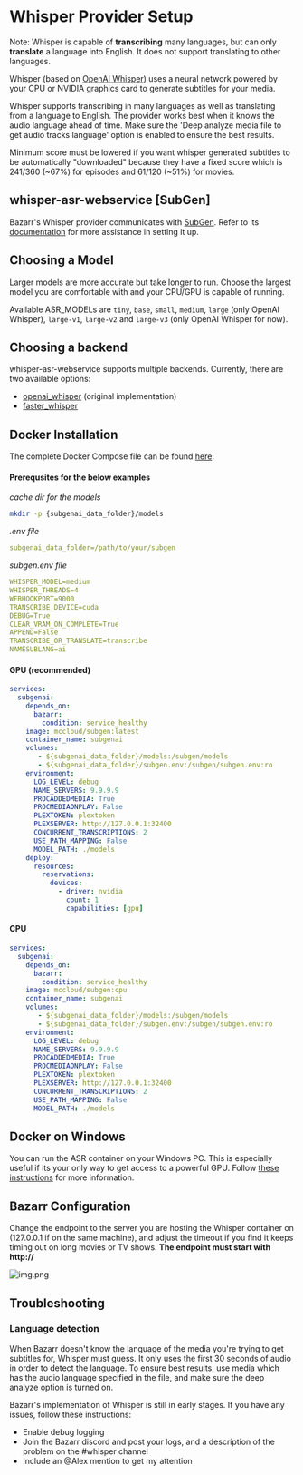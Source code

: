 # Whisper Provider Setup

Note: Whisper is capable of **transcribing** many languages, but can only **translate** a language into English. It does not support translating to other languages.

Whisper (based on [OpenAI Whisper](https://github.com/openai/whisper)) uses a neural network powered by your CPU or NVIDIA graphics card to generate subtitles for your media.

Whisper supports transcribing in many languages as well as translating from a language to English. The provider works best when it knows the audio language ahead of time. Make sure the 'Deep analyze media file to get audio tracks language' option is enabled to ensure the best results.

Minimum score must be lowered if you want whisper generated subtitles to be automatically "downloaded" because they have a fixed score which is 241/360 (~67%) for episodes and 61/120 (~51%) for movies.

## whisper-asr-webservice [SubGen]

Bazarr's Whisper provider communicates with [SubGen](https://github.com/McCloudS/subgen?tab=readme-ov-file#docker). Refer to its [documentation](https://github.com/McCloudS/subgen/blob/main/README.md) for more assistance in setting it up.

## Choosing a Model

Larger models are more accurate but take longer to run. Choose the largest model you are comfortable with and your CPU/GPU is capable of running.

Available ASR_MODELs are `tiny`, `base`, `small`, `medium`, `large` (only OpenAI Whisper), `large-v1`, `large-v2` and `large-v3` (only OpenAI Whisper for now).

## Choosing a backend

whisper-asr-webservice supports multiple backends. Currently, there are two available options:

* [openai_whisper](https://github.com/openai/whisper) (original implementation)
* [faster_whisper](https://github.com/SYSTRAN/faster-whisper)

## Docker Installation

 The complete Docker Compose file can be found [here](https://github.com/McCloudS/subgen/blob/main/docker-compose.yml).

#### Prerequsites for the below examples

*cache dir for the models*

```bash
mkdir -p {subgenai_data_folder}/models
```

*.env file*

```yaml
subgenai_data_folder=/path/to/your/subgen
```

*subgen.env file*

```yaml
WHISPER_MODEL=medium
WHISPER_THREADS=4
WEBHOOKPORT=9000
TRANSCRIBE_DEVICE=cuda
DEBUG=True
CLEAR_VRAM_ON_COMPLETE=True
APPEND=False
TRANSCRIBE_OR_TRANSLATE=transcribe
NAMESUBLANG=ai
```

#### GPU (recommended)

```yaml
services:
  subgenai:
    depends_on:
      bazarr:
        condition: service_healthy
    image: mccloud/subgen:latest
    container_name: subgenai
    volumes:
       - ${subgenai_data_folder}/models:/subgen/models
       - ${subgenai_data_folder}/subgen.env:/subgen/subgen.env:ro
    environment:
      LOG_LEVEL: debug
      NAME_SERVERS: 9.9.9.9
      PROCADDEDMEDIA: True
      PROCMEDIAONPLAY: False
      PLEXTOKEN: plextoken
      PLEXSERVER: http://127.0.0.1:32400
      CONCURRENT_TRANSCRIPTIONS: 2
      USE_PATH_MAPPING: False
      MODEL_PATH: ./models
    deploy:
      resources:
        reservations:
          devices:
            - driver: nvidia
              count: 1
              capabilities: [gpu]
```

#### CPU

```yaml
services:
  subgenai:
    depends_on:
      bazarr:
        condition: service_healthy
    image: mccloud/subgen:cpu
    container_name: subgenai
    volumes:
       - ${subgenai_data_folder}/models:/subgen/models
       - ${subgenai_data_folder}/subgen.env:/subgen/subgen.env:ro
    environment:
      LOG_LEVEL: debug
      NAME_SERVERS: 9.9.9.9
      PROCADDEDMEDIA: True
      PROCMEDIAONPLAY: False
      PLEXTOKEN: plextoken
      PLEXSERVER: http://127.0.0.1:32400
      CONCURRENT_TRANSCRIPTIONS: 2
      USE_PATH_MAPPING: False
      MODEL_PATH: ./models
```

## Docker on Windows

You can run the ASR container on your Windows PC. This is especially useful if its your only way to get access to a powerful GPU. Follow [these instructions](https://docs.docker.com/desktop/wsl/) for more information.

## Bazarr Configuration

Change the endpoint to the server you are hosting the Whisper container on (127.0.0.1 if on the same machine), and adjust the timeout if you find it keeps timing out on long movies or TV shows. **The endpoint must start with http://**

![img.png](images/whisper_config.png)

## Troubleshooting

### Language detection

When Bazarr doesn't know the language of the media you're trying to get subtitles for, Whisper must guess. It only uses the first 30 seconds of audio in order to detect the language. To ensure best results, use media which has the audio language specified in the file, and make sure the deep analyze option is turned on.

Bazarr's implementation of Whisper is still in early stages. If you have any issues, follow these instructions:

* Enable debug logging
* Join the Bazarr discord and post your logs, and a description of the problem on the #whisper channel
* Include an @Alex mention to get my attention

